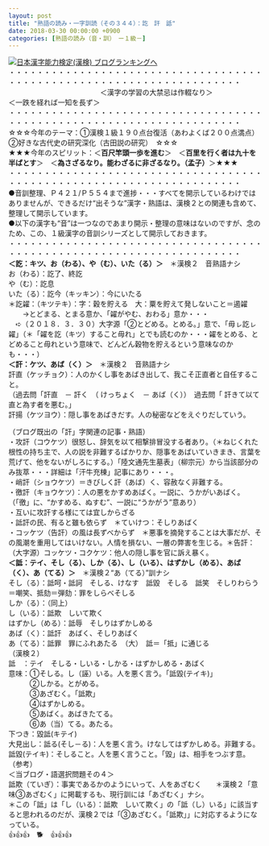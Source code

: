 ```yaml
---
layout: post
title: "熟語の読み・一字訓読（その３４４）：訖　訐　詆"
date: 2018-03-30 00:00:00 +0900
categories: [熟語の読み（音・訓）　ー１級－]
---
```


[![](/syuusyuu9701/assets/images/熟語の読み・一字訓読（その３４４）：訖-訐-詆-br_c_3028_1.gif)](http://blog.with2.net/link.php?1659096:3028 "日本漢字能力検定(漢検) ブログランキングへ")[日本漢字能力検定(漢検) ブログランキングへ](http://blog.with2.net/link.php?1659096:3028)  
・・・・・・・・・・・・・・・・・・・・・・・・・・・・・・・・・・・・・・・・・・・・・・・・・・・・・・・・・・・・・・・・・・・・・  
　　　　　　　　　　　　　＜漢字の学習の大禁忌は作輟なり＞　　　　　　　　　＜一跌を経れば一知を長ず＞  
・・・・・・・・・・・・・・・・・・・・・・・・・・・・・・・・・・・・・・・・・・・・・・・・・・・・・・・・・・・・・・・・・・・・・  
☆☆☆今年のテーマ：①漢検１級１９０点台復活（あわよくば２００点満点）　②好きな古代史の研究深化（古田説の研究）　☆☆☆  
★★★今年のスピリット：＜**百尺竿頭一歩を進む**＞　＜**百里を行く者は九十を半ばとす**＞　＜**為さざるなり。能わざるに非ざるなり。（孟子）**＞★★★  
・・・・・・・・・・・・・・・・・・・・・・・・・・・・・・・・・・・・・・・・・・・・・・・・・・・・・・・・・・・・・・・・・・・・・  
●音訓整理、Ｐ４２１/Ｐ５５４まで進捗・・・すべてを開示しているわけではありませんが、できるだけ“出そうな”漢字・熟語は、漢検２との関連も含めて、整理して開示しています。  
●以下の漢字も“音”は一つなのであまり開示・整理の意味はないのですが、念のため、この、１級漢字の音訓シリーズとして開示しておきます。  
・・・・・・・・・・・・・・・・・・・・・・・・・・・・・・・・・・・・・・・・・・・・・・・・・・・・・・・・・・・・・・・・・・・・・  
**＜訖：キツ、お（わる）、や（む）、いた（る）＞**　＊漢検２　音熟語ナシ  
お（わる）：訖了、終訖　　  
や（む）：訖息　　  
いた（る）：訖今（キッキン）：今にいたる  
＊訖糴：（キツテキ）：字：穀を貯える　大：粟を貯えて発しないこと＝遏糴　  
　　→とどまる、とまる意か、「糴がやむ、おわる」意か・・・  
　➪（２０１８．３．３０）大字源「②とどめる。とめる。」意で、「毋ㇾ訖ㇾ糴」（＊「糴を訖（キツ）すること毋れ」とでも読むのか・・・糴をとめる、とどめること毋れという意味で、どんどん穀物を貯えるという意味なのかも・・・）  
**＜訐：ケツ、あば（く）＞**　＊漢検２　音熟語ナシ  
訐直（ケッチョク）：人のかくし事をあばき出して、我こそ正直者と自任すること。  
（過去問「訐直　－ 訐く　（ けっちょく　－ あば（く））　過去問「 訐きて以て直と為す者を悪む。」  
訐揚（ケツヨウ）：隠し事をあばきだす。人の秘密などをえぐりだしていう。  
  
（ブログ既出の「訐」字関連の記事・熟語）  
・攻訐（コウケツ）很怒し、辞気を以て相撃排冒没する者あり。（＊ねじくれた根性の持ち主で、人の説を非難するばかりか、隠事をあばいていきまき、言葉を荒げて、他をないがしろにする。）「陸文通先生墓表」（柳宗元）から当該部分のみ抜萃・・・詳細は「汗牛充棟」記事にあり・・・。  
・峭訐（ショウケツ）＝きびしく訐（あば）く、容赦なく非難する。  
・徼訐（キョウケツ）：人の悪をかすめあばく。一説に、うかがいあばく。　（「徼」に、“かすめる、ぬすむ”、一説に“うかがう”意あり）  
・互いに攻訐する様にては宜しからざる　  
・詆訐の民、有ると雖も依らず　＊ていけつ：そしりあばく　  
・コッケツ（告訐）の風は長ずべからず　＊悪事を摘発することは大事だが、その風潮を重用してはいけない。人情を損ない、一層の弊害を生じる。＊告訐：（大字源）コッケツ・コクケツ：他人の隠し事を官に訴え暴く。  
**＜詆：テイ、そし（る）、しか（る）、し（いる）、はずかし（める）、あば（く）、あ（てる）＞**　＊漢検２“あ（てる）”訓ナシ  
そし（る）：詆呵・詆訶　そしる、けなす　詆毀　そしる　詆笑　そしりわらう＝嘲笑、抵劾＝弾劾：罪をしらべそしる  
しか（る）：（同上）  
し（いる）：詆欺　しいて欺く  
はずかし（める）：詆辱　そしりはずかしめる  
あば（く）：詆訐　あばく、そしりあばく  
あ（てる）：詆罪　罪にふれあたる　（大）　詆＝「抵」に通じる  
（漢検２）　  
詆　：テイ　そしる・しいる・しかる・はずかしめる・あばく  
意味：①そしる。し（誣）いる。人を悪く言う。「詆毀(テイキ)」   
　　　②しかる。とがめる。   
　　　③あざむく。「詆欺」   
　　　④はずかしめる。   
　　　⑤あばく。あばきたてる。   
　　　⑥あ（当）てる。あたる。  
下つき：毀詆(キテイ)　　  
大見出し：詆る(そし－る)：人を悪く言う。けなしてはずかしめる。非難する。詆毀(テイキ)：そしること。人を悪く言うこと。「毀」は、相手をつぶす意。  
（参考）  
＜当ブログ・語選択問題その４＞  
詆欺（ていぎ）：事実であるかのようにいって、人をあざむく　　＊漢検２「意味③あざむく」に掲載するも、現行訓には「あざむく」ナシ。  
＊この「詆」は「し（いる）：詆欺　しいて欺く」の「詆（し）いる」に該当すると思われるのだが、漢検２では「③あざむく。「詆欺」」に対応するようになっている。  
👍👍👍　🐕　👍👍👍